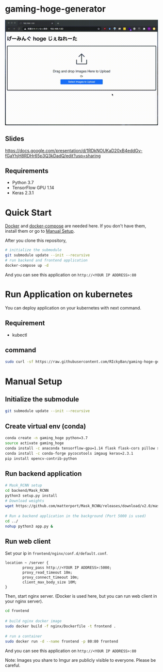 # gaming-hoge-generator
![](demo.gif)

## Slides
https://docs.google.com/presentation/d/1RDkNOUKaD20xB4eddGv-fGaYhjH8RDHr65p3Q3kDadQ/edit?usp=sharing

## Requirements
- Python 3.7
- TensorFlow GPU 1.14
- Keras 2.3.1

# Quick Start
[Docker](https://docs.docker.com/get-docker/) and [docker-compose](https://docs.docker.com/compose/install/) are needed here.
If you don't have them, install them or go to [Manual Setup](#Manual-Setup).

After you clone this repository,
```bash
# initialize the submodule
git submodule update --init --recursive
# run backend and frontend application
docker-compose up -d
```

And you can see this application on `http://<YOUR IP ADDRESS>:80`

# Run Application on kubernetes
You can deploy application on your kubernetes with next command.

## Requirement
- kubectl

## command
```bash
sudo curl -sf https://raw.githubusercontent.com/RIckyBan/gaming-hoge-generator/master/scripts/k8s-deploy.sh | sh -s
```

# Manual Setup

## Initialize the submodule
```bash
git submodule update --init --recursive
```

## Create virtual env (conda)

```bash
conda create -n gaming_hoge python=3.7
source activate gaming_hoge
conda install -c anaconda tensorflow-gpu=1.14 flask flask-cors pillow scikit-image
conda install -c conda-forge pycocotools imgaug keras=2.3.1
pip install opencv-contrib-python
```
## Run backend application

```bash
# Mask_RCNN setup
cd backend/Mask_RCNN
python3 setup.py install
# Download weights
wget https://github.com/matterport/Mask_RCNN/releases/download/v2.0/mask_rcnn_coco.h5

# Run a backend application in the background (Port 5000 is used)
cd ../
nohup python3 app.py &
```

## Run web client
Set your ip in `frontend/nginx/conf.d/default.conf`.

```
location ~ /server {
        proxy_pass http://<YOUR IP ADDRESS>:5000;
        proxy_read_timeout 10m;
        proxy_connect_timeout 10m;
        client_max_body_size 10M;
}
```

Then, start nginx server. (Docker is used here, but you can run web client in your nginx server).

```bash
cd frontend

# build nginx docker image
sudo docker build -f nginx/Dockerfile -t frontend .

# run a container
sudo docker run -d --name frontend -p 80:80 frontend
```

And you can see this application on `http://<YOUR IP ADDRESS>:80`

Note:
Images you share to Imgur are publicly visible to everyone. Please be careful.